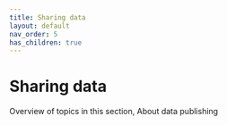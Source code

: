 ```yaml
---
title: Sharing data
layout: default
nav_order: 5
has_children: true
---
```


# Sharing data

Overview of topics in this section, About data publishing
